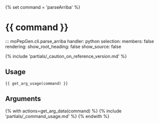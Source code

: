 {% set command = 'parseArriba' %}
# {{ command }}

::: moPepGen.cli.parse_arriba
	handler: python
    selection:
      members: false
    rendering:
      show_root_heading: false
      show_source: false

{% include 'partials/_caution_on_reference_version.md' %}

## Usage

```
{{ get_arg_usage(command) }}
```

## Arguments

{% with actions=get_arg_data(command) %}
{% include 'partials/_command_usage.md' %}
{% endwith %}